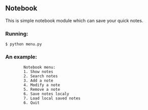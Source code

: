 ## Notebook
This is simple notebook module which can save your quick notes.

### Running:
```
$ python menu.py
```

### An example:
```
        Notebook menu:
        1. Show notes
        2. Search notes
        3. Add a note
        4. Modify a note
        5. Remove a note
        6. Save notes localy
        7. Load local saved notes
        6. Quit
```
